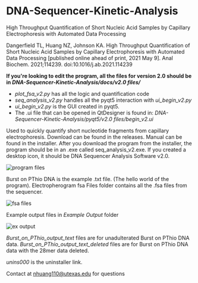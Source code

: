 
# DNA-Sequencer-Kinetic-Analysis

High Throughput Quantification of Short Nucleic Acid Samples by Capillary Electrophoresis with Automated Data Processing

Dangerfield TL, Huang NZ, Johnson KA. High Throughput Quantification of Short Nucleic Acid Samples by Capillary Electrophoresis with Automated Data Processing [published online ahead of print, 2021 May 9]. Anal Biochem. 2021;114239. doi:10.1016/j.ab.2021.114239







**If you're looking to edit the program, all the files for version 2.0 should be in *DNA-Sequencer-Kinetic-Analysis/docs/v2.0 files/***
- *plot_fsa_v2.py* has all the logic and quantification code
- *seq_analysis_v2.py* handles all the pyqt5 interaction with *ui_begin_v2.py*
- *ui_begin_v2.py* is the GUI created in pyqt5.
- The .ui file that can be opened in QtDesigner is found in: *DNA-Sequencer-Kinetic-Analysis/pyqt5/v2.0 files/begin_v2.ui*

Used to quickly quantify short nucleotide fragments from capillary electrophoresis. Download can be found in the releases. Manual can be found in the installer.
After you download the program from the installer, the program should be in an .exe called seq_analysis_v2.exe.
If you created a desktop icon, it should be DNA Sequencer Analysis Software v2.0.

![program files](https://user-images.githubusercontent.com/29495707/114663417-e7687000-9cbf-11eb-9fea-f9bfd693987e.png)

Burst on PThio DNA is the example .txt file. (The hello world of the program).
Electropherogram fsa Files folder contains all the .fsa files from the sequencer.

![fsa files](https://user-images.githubusercontent.com/29495707/114663603-357d7380-9cc0-11eb-949c-237b5389d72b.png)

Example output files in *Example Output* folder

![ex output](https://user-images.githubusercontent.com/29495707/114663751-69589900-9cc0-11eb-901a-61ffc21639e0.png)

*Burst_on_PThio_output_text* files are for unadulterated Burst on PThio DNA data.
*Burst_on_PThio_output_text_deleted* files are for Burst on PThio DNA data with the 28mer data deleted.

*unins000* is the uninstaller link.

Contact at nhuang110@utexas.edu for questions
